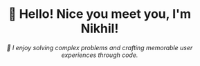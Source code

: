 <h1 align="center">🤝 Hello! Nice you meet you, I'm Nikhil!</h1>
<p align="center"><i>🚀 I enjoy solving complex problems and crafting memorable user experiences through code.</i></p>
